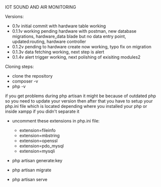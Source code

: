 IOT SOUND AND AIR MONITORING 

Versions: 
- 0.1v initial commit with hardware table working
- 0.1.1v working pending hardware with postman, new database migrations, hardware_data blade but no data entry point, updated:routing, hardware controller
- 0.1.2v pending to hardware create now working, typo fix on migration 
- 0.1.3v data fetching working, next step is alert 
- 0.1.4v alert trigger working, next polishing of exisiting modules2

Cloning steps: 

- clone the repository 
- composer -v 
- php -v 

if you get problems during php artisan it might be because of outdated php so you need to update your version
then after that you have to setup your php.ini file which is located 
depending where you installed your php or inside xampp if you didn't separate it

- uncomment these extensions in php.ini file:
    - extension=fileinfo
    - extension=mbstring
    - extension=openssl
    - extension=pdo_mysql
    - extension=mysqli

- php artisan generate:key
- php artisan migrate
- php artisan serve 
